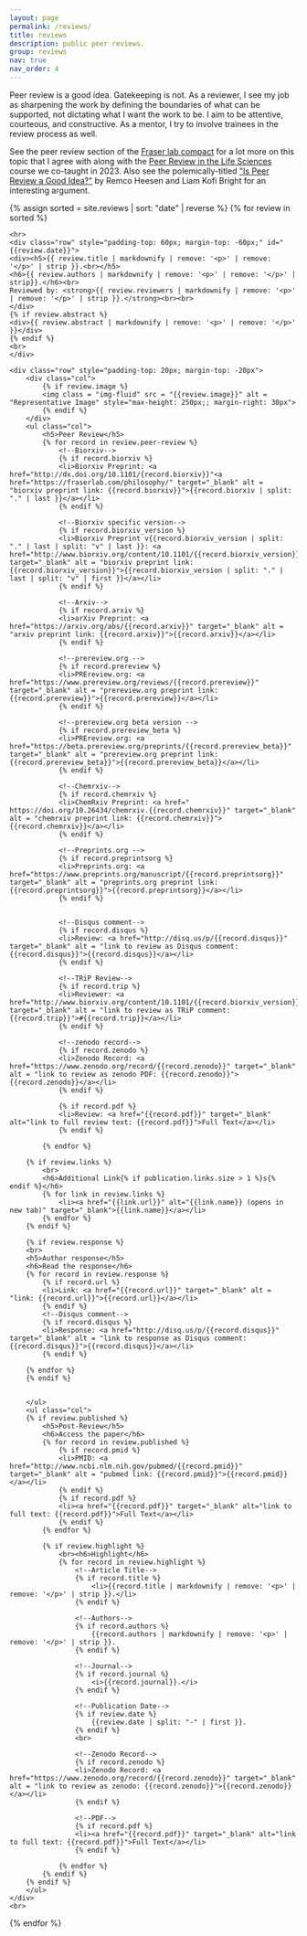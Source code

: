 ```yaml
---
layout: page
permalink: /reviews/
title: reviews
description: public peer reviews.
group: reviews
nav: true
nav_order: 4
---
```


Peer review is a good idea. Gatekeeping is not. As a reviewer, I see my job as sharpening the work by defining the boundaries of what can be supported, not dictating
what I want the work to be. I aim to be attentive, courteous, and constructive. As a mentor, I try to involve trainees in the review process as well.

See the peer review section of the [Fraser lab compact](https://fraserlab.com/philosophy/) for a lot more on this topic that I agree with
along with the [Peer Review in the Life Sciences](https://fraserlab.com/courses/peer_review_2023/) course we co-taught in 2023. Also see
the polemically-titled ["Is Peer Review a Good Idea?"](https://www.journals.uchicago.edu/doi/10.1093/bjps/axz029) by Remco Heesen and Liam
Kofi Bright for an interesting argument.

<div class="container-fluid">
{% assign sorted = site.reviews | sort: "date" | reverse %}
{% for review in sorted %}

    <hr>
    <div class="row" style="padding-top: 60px; margin-top: -60px;" id="{{review.date}}">
    <div><h5>{{ review.title | markdownify | remove: '<p>' | remove: '</p>' | strip }}.<br></h5>
    <h6>{{ review.authors | markdownify | remove: '<p>' | remove: '</p>' | strip}}.</h6><br>
    Reviewed by: <strong>{{ review.reviewers | markdownify | remove: '<p>' | remove: '</p>' | strip }}.</strong><br><br>
    </div>
    {% if review.abstract %}
    <div>{{ review.abstract | markdownify | remove: '<p>' | remove: '</p>' }}</div>
    {% endif %}
    <br>
    </div>

    <div class="row" style="padding-top: 20px; margin-top: -20px">
    	<div class="col">
    		{% if review.image %}
    		<img class = "img-fluid" src = "{{review.image}}" alt = "Representative Image" style="max-height: 250px;; margin-right: 30px">
    		{% endif %}
    	</div>
    	<ul class="col">
    		<h5>Peer Review</h5>
    		{% for record in review.peer-review %}
    			<!--Biorxiv-->
    			{% if record.biorxiv %}
    			<li>Biorxiv Preprint: <a href="http://dx.doi.org/10.1101/{record.biorxiv}}"<a href="https://fraserlab.com/philosophy/" target="_blank" alt = "biorxiv preprint link: {{record.biorxiv}}">{{record.biorxiv | split: "." | last }}</a></li>
    			{% endif %}

    			<!--Biorxiv specific version-->
    			{% if record.biorxiv_version %}
    			<li>Biorxiv Preprint v{{record.biorxiv_version | split: "." | last | split: "v" | last }}: <a href="http://www.biorxiv.org/content/10.1101/{{record.biorxiv_version}}" target="_blank" alt = "biorxiv preprint link: {{record.biorxiv_version}}">{{record.biorxiv_version | split: "." | last | split: "v" | first }}</a></li>
    			{% endif %}

    			<!--Arxiv-->
    			{% if record.arxiv %}
    			<li>arXiv Preprint: <a href="https://arxiv.org/abs/{{record.arxiv}}" target="_blank" alt = "arxiv preprint link: {{record.arxiv}}">{{record.arxiv}}</a></li>
    			{% endif %}

    			<!--prereview.org -->
    			{% if record.prereview %}
    			<li>PREreview.org: <a href="https://www.prereview.org/reviews/{{record.prereview}}" target="_blank" alt = "prereview.org preprint link: {{record.prereview}}">{{record.prereview}}</a></li>
    			{% endif %}

    			<!--prereview.org beta version -->
    			{% if record.prereview_beta %}
    			<li>PREreview.org: <a href="https://beta.prereview.org/preprints/{{record.prereview_beta}}" target="_blank" alt = "prereview.org preprint link: {{record.prereview_beta}}">{{record.prereview_beta}}</a></li>
    			{% endif %}

    			<!--Chemrxiv-->
    			{% if record.chemrxiv %}
    			<li>ChemRxiv Preprint: <a href=" https://doi.org/10.26434/chemrxiv.{{record.chemrxiv}}" target="_blank" alt = "chemrxiv preprint link: {{record.chemrxiv}}">{{record.chemrxiv}}</a></li>
    			{% endif %}

    			<!--Preprints.org -->
    			{% if record.preprintsorg %}
    			<li>Preprints.org: <a href="https://www.preprints.org/manuscript/{{record.preprintsorg}}" target="_blank" alt = "preprints.org preprint link: {{record.preprintsorg}}">{{record.preprintsorg}}</a></li>
    			{% endif %}


    			<!--Disqus comment-->
    			{% if record.disqus %}
    			<li>Review: <a href="http://disq.us/p/{{record.disqus}}" target="_blank" alt = "link to review as Disqus comment: {{record.disqus}}">{{record.disqus}}</a></li>
    			{% endif %}

    			<!--TRiP Review-->
    			{% if record.trip %}
    			<li>Reviewer: <a href="http://www.biorxiv.org/content/10.1101/{{record.biorxiv_version}}#review" target="_blank" alt = "link to review as TRiP comment: {{record.trip}}">#{{record.trip}}</a></li>
    			{% endif %}

    			<!--zenodo record-->
    			{% if record.zenodo %}
    			<li>Zenodo Record: <a href="https://www.zenodo.org/record/{{record.zenodo}}" target="_blank" alt = "link to review as zenodo PDF: {{record.zenodo}}">{{record.zenodo}}</a></li>
    			{% endif %}

    			{% if record.pdf %}
    			<li>Review: <a href="{{record.pdf}}" target="_blank" alt="link to full review text: {{record.pdf}}">Full Text</a></li>
    			{% endif %}

    		{% endfor %}

    	{% if review.links %}
    		<br>
    		<h6>Additional Link{% if publication.links.size > 1 %}s{% endif %}</h6>
    		{% for link in review.links %}
    			<li><a href="{{link.url}}" alt="{{link.name}} (opens in new tab)" target="_blank">{{link.name}}</a></li>
    		{% endfor %}
    	{% endif %}

    	{% if review.response %}
    	<br>
    	<h5>Author response</h5>
    	<h6>Read the response</h6>
    	{% for record in review.response %}
    		{% if record.url %}
    		<li>Link: <a href="{{record.url}}" target="_blank" alt = "link: {{record.url}}">{{record.url}}</a></li>
    		{% endif %}
    		<!--Disqus comment-->
    		{% if record.disqus %}
    		<li>Response: <a href="http://disq.us/p/{{record.disqus}}" target="_blank" alt = "link to response as Disqus comment: {{record.disqus}}">{{record.disqus}}</a></li>
    		{% endif %}

    	{% endfor %}
    	{% endif %}


    	</ul>
    	<ul class="col">
    	{% if review.published %}
    		<h5>Post-Review</h5>
    		<h6>Access the paper</h6>
    		{% for record in review.published %}
    			{% if record.pmid %}
    			<li>PMID: <a href="http://www.ncbi.nlm.nih.gov/pubmed/{{record.pmid}}" target="_blank" alt = "pubmed link: {{record.pmid}}">{{record.pmid}}</a></li>
    			{% endif %}
    			{% if record.pdf %}
    			<li><a href="{{record.pdf}}" target="_blank" alt="link to full text: {{record.pdf}}">Full Text</a></li>
    			{% endif %}
    		{% endfor %}

    		{% if review.highlight %}
    			<br><h6>Highlight</h6>
    			{% for record in review.highlight %}
    				<!--Article Title-->
    				{% if record.title %}
    					<li>{{record.title | markdownify | remove: '<p>' | remove: '</p>' | strip }}.</li>
    				{% endif %}

    				<!--Authors-->
    				{% if record.authors %}
    					{{record.authors | markdownify | remove: '<p>' | remove: '</p>' | strip }}.
    				{% endif %}

    				<!--Journal-->
    				{% if record.journal %}
    					<i>{{record.journal}}.</i>
    				{% endif %}

    				<!--Publication Date-->
    				{% if review.date %}
    					{{review.date | split: "-" | first }}.
    				{% endif %}
    				<br>

    				<!--Zenodo Record-->
    				{% if record.zenodo %}
    				<li>Zenodo Record: <a href="https://www.zenodo.org/record/{{record.zenodo}}" target="_blank" alt = "link to review as zenodo: {{record.zenodo}}">{{record.zenodo}}</a></li>
    				{% endif %}

    				<!--PDF-->
    				{% if record.pdf %}
    				<li><a href="{{record.pdf}}" target="_blank" alt="link to full text: {{record.pdf}}">Full Text</a></li>
    				{% endif %}

    			{% endfor %}
    		{% endif %}
    	{% endif %}
    	</ul>
    </div>
    <br>

{% endfor %}

</div>
